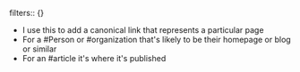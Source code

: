 filters:: {}

- I use this to add a canonical link that represents a particular page
- For a #Person or #organization that's likely to be their homepage or blog or similar
- For an #article it's where it's published